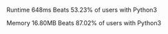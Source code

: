 Runtime
648ms
Beats 53.23% of users with Python3

Memory
16.80MB
Beats 87.02% of users with Python3
